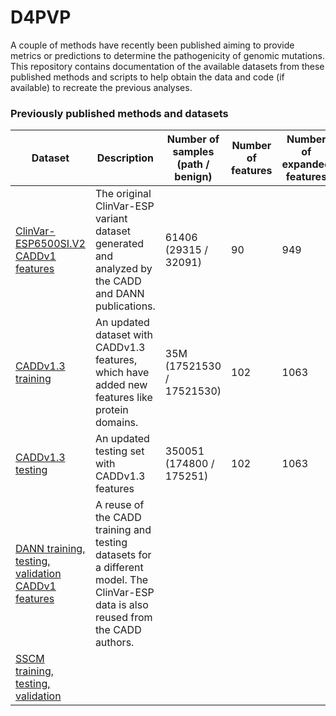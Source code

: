 # D4PVP

A couple of methods have recently been published aiming to provide metrics or predictions to determine the pathogenicity of genomic mutations. This repository contains documentation of the available datasets from these published methods and scripts to help obtain the data and code (if available) to recreate the previous analyses.

### Previously published methods and datasets

| Dataset | Description | Number of samples (path / benign) | Number of features | Number of expanded features |
|---|---|---|---|---|
| [ClinVar-ESP6500SI.V2 CADDv1 features](https://github.com/ryanabo/D4PVP/blob/master/datasets/clinvar_esp_caddv1/README.md) | The original ClinVar-ESP variant dataset generated and analyzed by the CADD and DANN publications. | 61406 (29315 / 32091) | 90 | 949 |
| [CADDv1.3 training](https://github.com/ryanabo/D4PVP/blob/master/datasets/cadd/README.md) | An updated dataset with CADDv1.3 features, which have added new features like protein domains. | 35M (17521530 / 17521530) | 102 | 1063 |
| [CADDv1.3 testing](https://github.com/ryanabo/D4PVP/blob/master/datasets/cadd/README.md) | An updated testing set with CADDv1.3 features | 350051 (174800 / 175251) | 102 | 1063 |  
| [DANN training, testing, validation CADDv1 features](https://github.com/ryanabo/D4PVP/blob/master/datasets/dann/README.md) | A reuse of the CADD training and testing datasets for a different model. The ClinVar-ESP data is also reused from the CADD authors. | | | |
| [SSCM training, testing, validation](https://github.com/ryanabo/D4PVP/blob/master/datasets/sscm/README.md) | 

